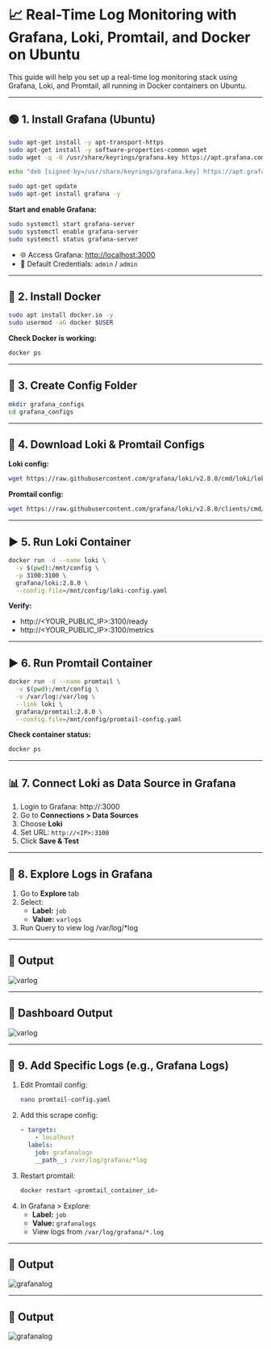 
# 📈 Real-Time Log Monitoring with Grafana, Loki, Promtail, and Docker on Ubuntu

This guide will help you set up a real-time log monitoring stack using Grafana, Loki, and Promtail, all running in Docker containers on Ubuntu.

---

## 🟢 1. Install Grafana (Ubuntu)

```bash
sudo apt-get install -y apt-transport-https
sudo apt-get install -y software-properties-common wget
sudo wget -q -O /usr/share/keyrings/grafana.key https://apt.grafana.com/gpg.key
```

```bash
echo "deb [signed-by=/usr/share/keyrings/grafana.key] https://apt.grafana.com stable main" | sudo tee /etc/apt/sources.list.d/grafana.list
```

```bash
sudo apt-get update
sudo apt-get install grafana -y
```

**Start and enable Grafana:**
```bash
sudo systemctl start grafana-server
sudo systemctl enable grafana-server
sudo systemctl status grafana-server
```

- 🌐 Access Grafana: [http://localhost:3000](http://localhost:3000)
- 🔐 Default Credentials: `admin` / `admin`

---

## 🐳 2. Install Docker

```bash
sudo apt install docker.io -y
sudo usermod -aG docker $USER
```

**Check Docker is working:**
```bash
docker ps
```

---

## 📁 3. Create Config Folder

```bash
mkdir grafana_configs
cd grafana_configs
```

---

## 🔽 4. Download Loki & Promtail Configs

**Loki config:**
```bash
wget https://raw.githubusercontent.com/grafana/loki/v2.8.0/cmd/loki/loki-local-config.yaml -O loki-config.yaml
```

**Promtail config:**
```bash
wget https://raw.githubusercontent.com/grafana/loki/v2.8.0/clients/cmd/promtail/promtail-docker-config.yaml -O promtail-config.yaml
```

---

## ▶️ 5. Run Loki Container

```bash
docker run -d --name loki \
  -v $(pwd):/mnt/config \
  -p 3100:3100 \
  grafana/loki:2.8.0 \
  --config.file=/mnt/config/loki-config.yaml
```

**Verify:**
- http://<YOUR_PUBLIC_IP>:3100/ready
- http://<YOUR_PUBLIC_IP>:3100/metrics

---

## ▶️ 6. Run Promtail Container

```bash
docker run -d --name promtail \
  -v $(pwd):/mnt/config \
  -v /var/log:/var/log \
  --link loki \
  grafana/promtail:2.8.0 \
  --config.file=/mnt/config/promtail-config.yaml
```

**Check container status:**
```bash
docker ps
```

---

## 📊 7. Connect Loki as Data Source in Grafana

1. Login to Grafana: http://<IP>:3000
2. Go to **Connections > Data Sources**
3. Choose **Loki**
4. Set URL: `http://<IP>:3100`
5. Click **Save & Test**

---

## 🔎 8. Explore Logs in Grafana

1. Go to **Explore** tab
2. Select:
   - **Label:** `job`
   - **Value:** `varlogs`
3. Run Query to view log /var/log/*log

---

## 🎉 Output

![varlog](varlog.png)

---

## 🎉 Dashboard Output

![varlog](varlog_dashboard.png)

---

## 📁 9. Add Specific Logs (e.g., Grafana Logs)

1. Edit Promtail config:
    ```bash
    nano promtail-config.yaml
    ```
2. Add this scrape config:
    ```yaml
    - targets:
        - localhost
      labels:
        job: grafanalogs
        __path__: /var/log/grafana/*log
    ```
3. Restart promtail:
    ```bash
    docker restart <promtail_container_id>
    ```
4. In Grafana > Explore:
    - **Label:** `job`
    - **Value:** `grafanalogs`
    - View logs from `/var/log/grafana/*.log`

---

## 🎉 Output

![grafanalog](grafanalog.png)

---

## 🎉 Output

![grafanalog](grafana_dashboard.png)
